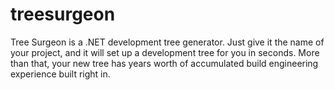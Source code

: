 # treesurgeon
Tree Surgeon is a .NET development tree generator. Just give it the name of your project, and it will set up a development tree for you in seconds. More than that, your new tree has years worth of accumulated build engineering experience built right in.
